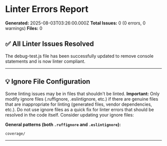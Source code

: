 # Linter Errors Report

**Generated:** 2025-08-03T03:26:00.000Z
**Total Issues:** 0 (0 errors, 0 warnings)
**Files:** 0

## ✅ All Linter Issues Resolved

The debug-test.js file has been successfully updated to remove console statements and is now linter compliant.

---

## 💡 Ignore File Configuration

Some linting issues may be in files that shouldn't be linted. **Important:** Only modify ignore files (.ruffignore, .eslintignore, etc.) if there are genuine files that are inappropriate for linting (generated files, vendor dependencies, etc.). Do not use ignore files as a quick fix for linter errors that should be resolved in the code itself. Consider updating your ignore files:

**General patterns (both `.ruffignore` and `.eslintignore`):**
```
coverage/
```

---

